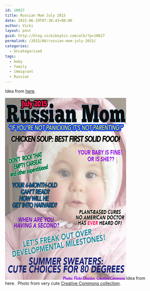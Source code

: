 ```yaml
---
id: 10027
title: Russian Mom July 2015
date: 2015-06-29T07:38:43+00:00
author: Vicki
layout: post
guid: http://blog.vickiboykis.com/wlb/?p=10027
permalink: /2015/06/russian-mom-july-2015/
categories:
  - Uncategorized
tags:
  - baby
  - family
  - immigrant
  - Russian
---
```

Idea from <a href="http://the-toast.net/tag/dad-magazine/" target="_blank">here</a>.

[<img class="aligncenter size-full wp-image-10029" src="https://raw.githubusercontent.com/veekaybee/wlb/gh-pages/assets/images/2015/06/russianparents1.png" alt="russianparents" width="400" height="600" />](https://raw.githubusercontent.com/veekaybee/wlb/gh-pages/assets/images/2015/06/russianparents1.png)Idea from here.  Photo from very cute <a href="https://www.flickr.com/photos/oksidor/" target="_blank">Creative Commons collection</a>.